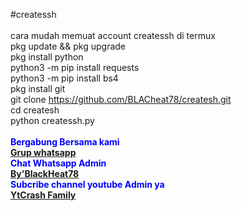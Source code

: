 
#createssh <br><br>cara mudah memuat account createssh di termux 
<br>pkg update && pkg upgrade 
<br>pkg install python
<br>python3 -m pip install requests
<br>python3 -m pip install bs4
<br>pkg install git
<br>git clone https://github.com/BLACheat78/createsh.git
<br>cd createsh
<br>python createssh.py<br>
<br><b><font color=blue>Bergabung Bersama kami</color><br>
<b><font color=red><a class="link" href="https://chat.whatsapp.com/Ff8Iw6WA16NHwJviX79s3n">Grup whatsapp</a></color>
<br><font color=blue>Chat Whatsapp Admin</color>
<br><b><font color=grend><a class="link" href="https://api.whatsapp.com/send?phone=6283872722929&text=Helo%20Admin%20Ganteng">By'BlackHeat78</a></color>
<br><font color=blue>Subcribe channel youtube Admin ya</color>
<br><b><font color=red><a class="link" href="https://www.youtube.com/channel/UCWhn97ftxkZ9uThGFcdD1Ww">YtCrash Family</a></color>
